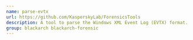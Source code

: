 ```yaml
---
name: parse-evtx
url: https://github.com/KasperskyLab/ForensicsTools
description: A tool to parse the Windows XML Event Log (EVTX) format.
group: blackarch blackarch-forensic
---
```

